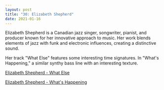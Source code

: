 ```yaml
---
layout: post
title: "30: Elizabeth Shepherd"
date: 2021-01-16
---
```


Elizabeth Shepherd is a Canadian jazz singer, songwriter, pianist, and producer known for her innovative approach to music. Her work blends elements of jazz with funk and electronic influences, creating a distinctive sound.

Her track "What Else" features some interesting time signatures. In "What's Happening," a similar synthy bass line with an interesting texture.

[Elizabeth Shepherd - What Else](https://www.youtube.com/watch?v=VGasPfdvS6s)  

[Elizabeth Shepherd - What's Happening](https://www.youtube.com/watch?v=UiMAhI9OqUo)  
